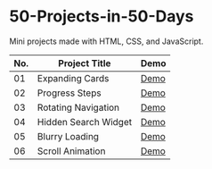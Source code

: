 # 50-Projects-in-50-Days

Mini projects made with HTML, CSS, and JavaScript.

|No.|Project Title|Demo|
|---|---|---|
|01|Expanding Cards|[Demo](https://yangtzujou.github.io/50-Projects-in-50-Days/01-Expanding-Cards/)|
|02|Progress Steps|[Demo](https://yangtzujou.github.io/50-Projects-in-50-Days/02-Progress-Steps/)|
|03|Rotating Navigation|[Demo](https://yangtzujou.github.io/50-Projects-in-50-Days/03-Rotating-Navigation/)|
|04|Hidden Search Widget|[Demo](https://yangtzujou.github.io/50-Projects-in-50-Days/04-Hidden-Search-Widget/)|
|05|Blurry Loading|[Demo](https://yangtzujou.github.io/50-Projects-in-50-Days/05-Blurry-Loading/)|
|06|Scroll Animation|[Demo](https://yangtzujou.github.io/50-Projects-in-50-Days/06-Scroll-Animation/)|
